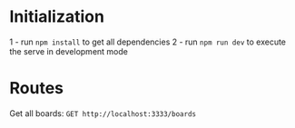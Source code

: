 # Initialization

1 - run `npm install` to get all dependencies
2 - run `npm run dev` to execute the serve in development mode

# Routes

Get all boards:
`GET http://localhost:3333/boards`
